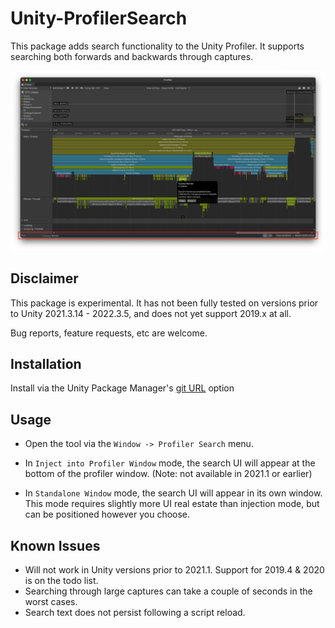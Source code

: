 # Unity-ProfilerSearch
This package adds search functionality to the Unity Profiler. It supports searching both forwards and backwards through captures.

![Screenshot](Images/Screenshot_Injected.png)

## Disclaimer
This package is experimental. It has not been fully tested on versions prior to Unity 2021.3.14 - 2022.3.5, and does not yet support 2019.x at all.

Bug reports, feature requests, etc are welcome.

## Installation
Install via the Unity Package Manager's [git URL](https://docs.unity3d.com/2021.1/Documentation/Manual/upm-ui-giturl.html) option

## Usage
- Open the tool via the `Window -> Profiler Search` menu.


- In `Inject into Profiler Window` mode, the search UI will appear at the bottom of the profiler window. (Note: not available in 2021.1 or earlier)
- In `Standalone Window` mode, the search UI will appear in its own window. This mode requires slightly more UI real estate than injection mode, but can be positioned however you choose.

## Known Issues

- Will not work in Unity versions prior to 2021.1. Support for 2019.4 & 2020 is on the todo list.
- Searching through large captures can take a couple of seconds in the worst cases.
- Search text does not persist following a script reload.